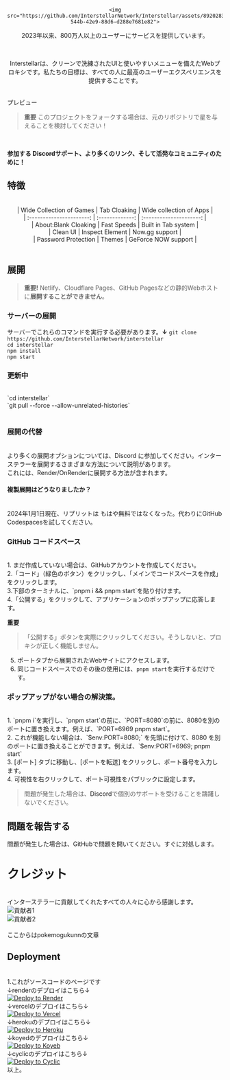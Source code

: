 <div align="center">
    
    <img src="https://github.com/InterstellarNetwork/Interstellar/assets/89202835/77c63680-544b-42e9-88d6-d288e7681e82">
    
<p>2023年以来、800万人以上のユーザーにサービスを提供しています。<p><br>
<p>Interstellarは、クリーンで洗練されたUIと使いやすいメニューを備えたWebプロキシです。私たちの目標は、すべての人に最高のユーザーエクスペリエンスを提供することです。</p>
</div>
<br>
<a herf="https://github.com/InterstellarNetwork/Interstellar/assets/89202835/2669efed-5186-4932-83c4-725acae60bd2">プレビュー</a>
<br>

> **重要**
> このプロジェクトをフォークする場合は、元のリポジトリで星を与えることを検討してください！
<br>

**参加する <a herf="https://discord.gg/interstellar">Discord</a>サポート、より多くのリンク、そして活発なコミュニティのために！**
<br>

## 特徴

<div align="center">
<br>
| Wide Collection of Games |  Tab Cloaking   | Wide collection of Apps |<br>
| :----------------------: | :-------------: | :---------------------: |<br>
|   About:Blank Cloaking   |   Fast Speeds   |   Built in Tab system   |<br>
|         Clean UI         | Inspect Element |     Now.gg support      |<br>
|   Password Protection    |     Themes      |   GeForce NOW support   |<br>

</div>
<br>

## 展開

> **重要!**
> Netlify、Cloudflare Pages、GitHub Pagesなどの静的Webホストに**展開することができません**。<br>
### サーバーの展開<br>
サーバーでこれらのコマンドを実行する必要があります。**↓**
`git clone https://github.com/InterstellarNetwork/interstellar`  <br>
`cd interstellar`  <br>
`npm install`  <br>
`npm start`<br>

### 更新中
<br>
`cd interstellar`  <br>
`git pull --force --allow-unrelated-histories`<br><br>

### 展開の代替
<br>
より多くの展開オプションについては、<a herf="https://discord.gg/interstellar">Discord</a> に参加してください。インターステラーを展開するさまざまな方法について説明があります。<br>
これには、Render/OnRenderに展開する方法が含まれます。
<br>

#### 複製展開はどうなりましたか？
<br>
2024年1月1日現在、リプリットは <a herf="https://blog.replit.com/hosting-changes">もはや無料ではなくなった。</a>代わりにGitHub Codespacesを試してください。
<br>

### GitHub コードスペース
<br>
1. まだ作成していない場合は、GitHubアカウントを作成してください。<br>
2.「コード」（緑色のボタン）をクリックし、「メインでコードスペースを作成」をクリックします。<br>
3.下部のターミナルに、`pnpm i && pnpm start`を貼り付けます。<br>
4.「公開する」をクリックして、アプリケーションのポップアップに応答します。<br>

   **重要**
   
   > 「公開する」ボタンを実際にクリックしてください。そうしないと、プロキシが正しく機能しません。<br>
5. ポートタブから展開されたWebサイトにアクセスします。<br>
6. 同じコードスペースでのその後の使用には、`pnpm start`を実行するだけです。<br>

### ポップアップがない場合の解決策。
<br>
1. `pnpm i`を実行し、`pnpm start`の前に、`PORT=8080`の前に、8080を別のポートに置き換えます。例えば、`PORT=6969 pnpm start`。<br>
2. これが機能しない場合は、`$env:PORT=8080;` を先頭に付けて、8080 を別のポートに置き換えることができます。例えば、`$env:PORT=6969; pnpm start`<br>
3. [ポート] タブに移動し、[ポートを転送] をクリックし、ポート番号を入力します。<br>
4. 可視性を右クリックして、ポート可視性をパブリックに設定します。<br>

> 問題が発生した場合は、<a herf="https://discord.gg/interstellar">Discord</a>で個別のサポートを受けることを躊躇しないでください。<br>

## 問題を報告する<br>

問題が発生した場合は、GitHubで問題を開いてください。すぐに対処します。
<br>
# クレジット
<br>
インターステラーに貢献してくれたすべての人々に心から感謝します。
<br>
<img alt="貢献者1" src="https://contrib.rocks/image?repo=InterstellarNetwork/Interstellar"><br>
<img alt="貢献者2" src="https://github.com/InterstellarNetwork/Interstellar/graphs/contributors"><br>















<br>
ここからはpokemogukunnの文章<br>

## Deployment
<br>
1.<a herf="https://github.com/pokemogukunns/interstellarV10">これが</a>ソースコードのページです
<br>
↓renderのデプロイはこちら↓
<br>
<a href="https://render.com/deploy?repo=https://github.com/pokemogukunns/interstellarV10">
<img src="https://render.com/images/deploy-to-render-button.svg" alt="Deploy to Render">
</a>
<br>
↓vercelのデプロイはこちら↓
<br>
<a target="_blank" href="https://vercel.com/new/clone?repository-url=github.com/pokemogukunns/interstellarV10">
<img alt="Deploy to Vercel" src="https://raw.githubusercontent.com/BinBashBanana/deploy-buttons/master/buttons/remade/vercel.svg"></a>
<br>
↓herokuのデプロイはこちら↓
<br>
<a target="_blank" href="https://heroku.com/deploy/?template=https://github.com/pokemogukunns/interstellarV10">
<img alt="Deploy to Heroku" src="https://binbashbanana.github.io/deploy-buttons/buttons/remade/heroku.svg">
</a>
<br>
↓koyedのデプロイはこちら↓
<br>
<a target="_blank" href="https://app.koyeb.com/deploy?type=git&repository=github.com/pokemogukunns/interstellarV10">
<img alt="Deploy to Koyeb" src="https://binbashbanana.github.io/deploy-buttons/buttons/remade/koyeb.svg">
</a>
<br>
↓cyclicのデプロイはこちら↓
<br>
<a target="_blank" href="https://app.cyclic.sh/api/app/deploy/pokemogukunns/interstellarV10">
<img alt="Deploy to Cyclic" src="https://binbashbanana.github.io/deploy-buttons/buttons/remade/cyclic.svg">
</a>
<br>
以上。
